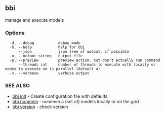 ## bbi

manage and execute models

### Options

```
  -d, --debug           debug mode
  -h, --help            help for bbi
      --json            json tree of output, if possible
  -o, --output string   output file
  -p, --preview         preview action, but don't actually run command
      --threads int     number of threads to execute with locally or nodes to execute on in parallel (default 4)
  -v, --verbose         verbose output
```

### SEE ALSO

* [bbi init](bbi_init.md)	 - Create configuration file with defaults
* [bbi nonmem](bbi_nonmem.md)	 - nonmem a (set of) models locally or on the grid
* [bbi version](bbi_version.md)	 - check version

